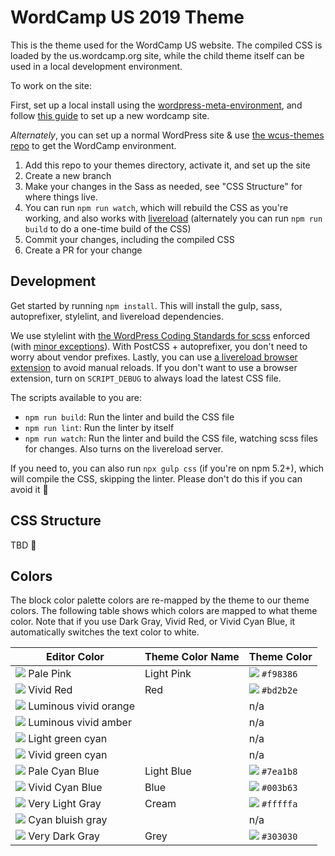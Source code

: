WordCamp US 2019 Theme
======================

This is the theme used for the WordCamp US website. The compiled CSS is loaded by the us.wordcamp.org site, while the child theme itself can be used in a local development environment.

To work on the site:

First, set up a local install using the [wordpress-meta-environment](https://github.com/WordPress/meta-environment), and follow [this guide](https://ryelle.codes/2016/07/local-development-for-wordcamp-websites/) to set up a new wordcamp site.

_Alternately_, you can set up a normal WordPress site & use [the wcus-themes repo](https://github.com/wcus/wcus-themes) to get the WordCamp environment.

1. Add this repo to your themes directory, activate it, and set up the site
2. Create a new branch
3. Make your changes in the Sass as needed, see "CSS Structure" for where things live.
4. You can run `npm run watch`, which will rebuild the CSS as you're working, and also works with [livereload](https://chrome.google.com/webstore/detail/livereload/jnihajbhpnppcggbcgedagnkighmdlei) (alternately you can run `npm run build` to do a one-time build of the CSS)
5. Commit your changes, including the compiled CSS
6. Create a PR for your change

## Development

Get started by running `npm install`. This will install the gulp, sass, autoprefixer, stylelint, and livereload dependencies.

We use stylelint with [the WordPress Coding Standards for scss](https://github.com/WordPress-Coding-Standards/stylelint-config-wordpress) enforced (with [minor exceptions](.stylelintrc.json)). With PostCSS + autoprefixer, you don't need to worry about vendor prefixes. Lastly, you can use [a livereload browser extension](http://livereload.com/extensions/) to avoid manual reloads. If you don't want to use a browser extension, turn on `SCRIPT_DEBUG` to always load the latest CSS file.

The scripts available to you are:

- `npm run build`: Run the linter and build the CSS file
- `npm run lint`: Run the linter by itself
- `npm run watch`: Run the linter and build the CSS file, watching scss files for changes. Also turns on the livereload server.

If you need to, you can also run `npx gulp css` (if you're on npm 5.2+), which will compile the CSS, skipping the linter. Please don't do this if you can avoid it 🙂

## CSS Structure

TBD 🎨

## Colors

The block color palette colors are re-mapped by the theme to our theme colors. The following table shows which colors are mapped to what theme color. Note that if you use Dark Gray, Vivid Red, or Vivid Cyan Blue, it automatically switches the text color to white.

| Editor Color | Theme Color Name | Theme Color |
|--------------|------------------|-------------|
| ![](https://placehold.it/18/f78da7/000000?text=+) Pale Pink  | Light Pink | ![](https://placehold.it/18/f98386/000000?text=+) `#f98386` |
| ![](https://placehold.it/18/cf2e2e/000000?text=+) Vivid Red  | Red | ![](https://placehold.it/18/bd2b2e/000000?text=+) `#bd2b2e` |
| ![](https://placehold.it/18/ff6900/000000?text=+) Luminous vivid orange | | n/a |
| ![](https://placehold.it/18/fcb900/000000?text=+) Luminous vivid amber | | n/a |
| ![](https://placehold.it/18/7bdcb5/000000?text=+) Light green cyan | | n/a |
| ![](https://placehold.it/18/00d084/000000?text=+) Vivid green cyan | | n/a |
| ![](https://placehold.it/18/8ed1fc/000000?text=+) Pale Cyan Blue  | Light Blue | ![](https://placehold.it/18/7ea1b8/000000?text=+) `#7ea1b8` |
| ![](https://placehold.it/18/0693e3/000000?text=+) Vivid Cyan Blue  | Blue | ![](https://placehold.it/18/003b63/000000?text=+) `#003b63` |
| ![](https://placehold.it/18/eeeeee/000000?text=+) Very Light Gray  | Cream | ![](https://placehold.it/18/fffffa/000000?text=+) `#fffffa` |
| ![](https://placehold.it/18/abb8c3/000000?text=+) Cyan bluish gray | | n/a |
| ![](https://placehold.it/18/313131/000000?text=+) Very Dark Gray  | Grey | ![](https://placehold.it/18/303030/000000?text=+) `#303030` |
